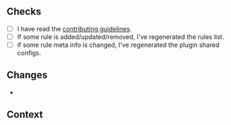 ## Checks

- [ ] I have read the [contributing guidelines](https://github.com/testing-library/eslint-plugin-testing-library/blob/main/CONTRIBUTING.md).
- [ ] If some rule is added/updated/removed, I've regenerated the rules list.
- [ ] if some rule meta info is changed, I've regenerated the plugin shared configs.

## Changes

<!-- List the changes you're making with this pull request. -->

- 

## Context

<!--
If you're fixing an issue with this pull request then use the "Fixes" keyword, like this:

Fixes #123
-->
